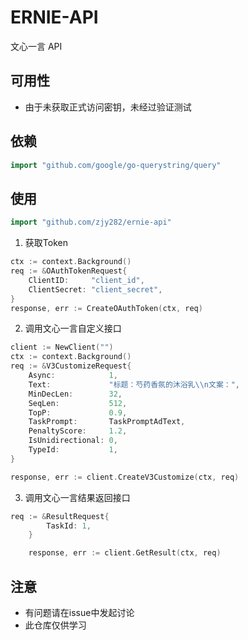# ERNIE-API

文心一言 API

## 可用性

- 由于未获取正式访问密钥，未经过验证测试

## 依赖
```go
import "github.com/google/go-querystring/query"
```

## 使用

```go
import "github.com/zjy282/ernie-api"
```
1. 获取Token
    
```go
ctx := context.Background()
req := &OAuthTokenRequest{
    ClientID:     "client_id",
    ClientSecret: "client_secret",
}
response, err := CreateOAuthToken(ctx, req)
```

2. 调用文心一言自定义接口

```go
client := NewClient("")
ctx := context.Background()
req := &V3CustomizeRequest{
    Async:            1,
    Text:             "标题：芍药香氛的沐浴乳\\n文案：",
    MinDecLen:        32,
    SeqLen:           512,
    TopP:             0.9,
    TaskPrompt:       TaskPromptAdText,
    PenaltyScore:     1.2,
    IsUnidirectional: 0,
    TypeId:           1,
}

response, err := client.CreateV3Customize(ctx, req)
```

3. 调用文心一言结果返回接口

```go
req := &ResultRequest{
		TaskId: 1,
	}

	response, err := client.GetResult(ctx, req)
```

## 注意

- 有问题请在issue中发起讨论
- 此仓库仅供学习